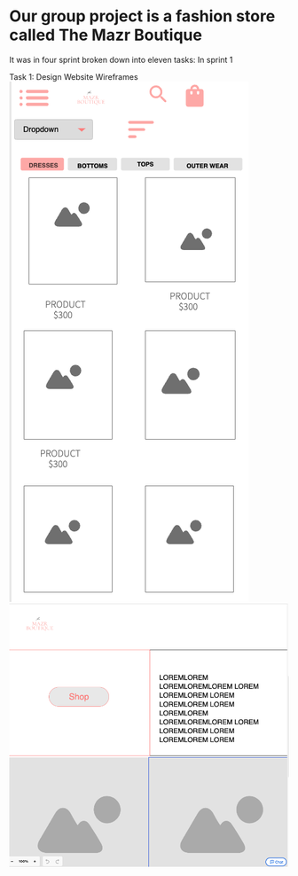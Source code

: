 # Our group project is a fashion store called The Mazr Boutique

It was in four sprint broken down into eleven tasks:
In sprint 1

Task 1: Design Website Wireframes
![Alt text](./Resources/Images/wireframe1.png?raw=true "Product Page")
![Alt text](./Resources/Images/wireframe2.png?raw=true "Home Page")
